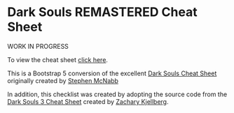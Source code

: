 # Dark Souls REMASTERED Cheat Sheet

WORK IN PROGRESS

To view the cheat sheet [click here](https://dark-souls-remastered-cheat-sheet.netlify.app/).

This is a Bootstrap 5 conversion of the excellent [Dark Souls Cheat Sheet](https://github.com/smcnabb/dark-souls-cheat-sheet) originally created by [Stephen McNabb](https://github.com/smcnabb)

In addition, this checklist was created by adopting the source code from the [Dark Souls 3 Cheat Sheet](https://github.com/ZKjellberg/dark-souls-3-cheat-sheet) created by [Zachary Kjellberg](https://github.com/ZKjellberg).

